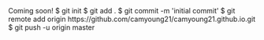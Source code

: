 <html>
<body>
  Coming soon!
</body>
</html>
$ git init
$ git add .
$ git commit -m 'initial commit'
$ git remote add origin https://github.com/camyoung21/camyoung21.github.io.git
$ git push -u origin master
